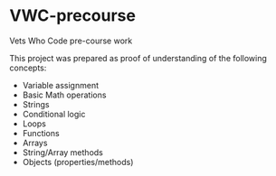 # VWC-precourse
Vets Who Code pre-course work 

This project was prepared as proof of understanding of the following concepts: 
* Variable assignment
* Basic Math operations
* Strings
* Conditional logic
* Loops
* Functions
* Arrays
* String/Array methods
* Objects (properties/methods)
